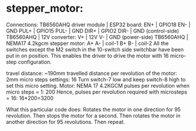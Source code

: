 # stepper_motor:
Connections:
TB6560AHQ driver module | ESP32 board:
EN+ | GPIO18
EN- | GND
PUL+ | GPIO15
PUL- | GND
DIR+ | GPIO2
DIR- | GND (control-side)
TB6560AHQ | 12V converter:
V+ | 12V
V- | GND (power-side)
TB6560AHQ | NEMA17 4.2kgcm stepper motor:
A+ A- | coil-1
B+ B- | coil-2
All the switches except the M2 switch in the 10-switch side switchbar have been put in on position. This enables the driver to drive the motor with 16 micro-step configuration.

travel distance: ~190mm
travelled distance per revolution of the motor: 2mm
micro steps settings: 16 Turn switch-7 low and keep switch-8 high to set this micro setting.
Motor: NEMA 17 4.2KGCM
pulses per revolution when micro steps = 1: 200
Hence, pulses per revolution required with microsteps = 16: 16*200=3200

What this particular code does: Rotates the motor in one direction for 95 revolution. Then stops the motor for a second. Then rotates the motor in another direction for 95 revolutions. Then repeat.
